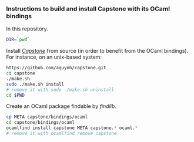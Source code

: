 ### Instructions to build and install Capstone with its OCaml bindings

In this repository.

```bash
DIR=`pwd`
```

Install [_Capstone_](https://github.com/aquynh/capstone.git) from
source (in order to benefit from the OCaml bindings). For instance, on
an unix-based system:

```bash
https://github.com/aquynh/capstone.git
cd capstone
./make.sh
sudo ./make.sh install
# remove it with sudo ./make.sh uninstall
cd $PWD
```

Create an OCaml package findable by _findlib_.

```bash
cp META capstone/bindings/ocaml
cd capstone/bindings/ocaml
ocamlfind install capstone META capstone.* ocaml.*
# remove it with ocamlfind remove capstone
```
